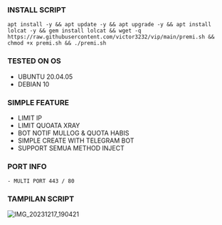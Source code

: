 

### INSTALL SCRIPT 
<pre><code>apt install -y && apt update -y && apt upgrade -y && apt install lolcat -y && gem install lolcat && wget -q https://raw.githubusercontent.com/victor3232/vip/main/premi.sh && chmod +x premi.sh && ./premi.sh
</code></pre>



### TESTED ON OS 
- UBUNTU 20.04.05
- DEBIAN 10

### SIMPLE FEATURE
- LIMIT IP
- LIMIT QUOATA XRAY
- BOT NOTIF MULLOG & QUOTA HABIS
- SIMPLE CREATE WITH TELEGRAM BOT
- SUPPORT SEMUA METHOD INJECT


### PORT INFO
```
- MULTI PORT 443 / 80
```

### TAMPILAN SCRIPT
![IMG_20231217_190421](https://github.com/victor3232/vip/assets/44395332/2651a342-67a3-4d01-b52b-4995abc7afac)

